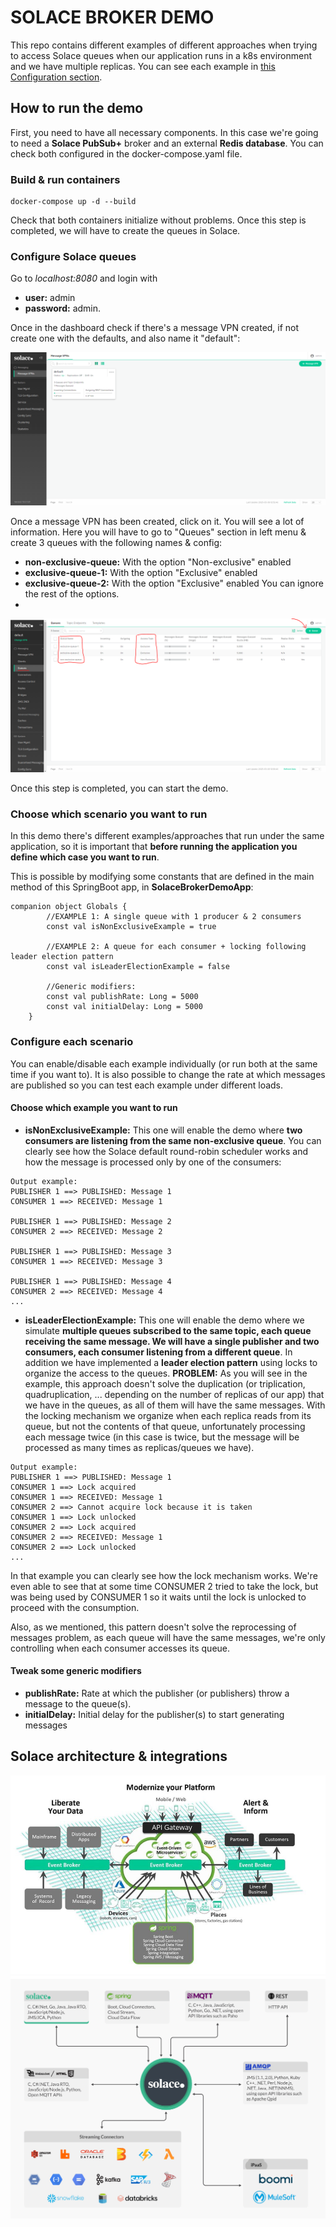 # SOLACE BROKER DEMO

This repo contains different examples of different approaches when trying to access Solace queues when our application runs in a k8s environment and we have multiple replicas. You can see each example in [this Configuration section](#choose-which-example-you-want-to-run).

## How to run the demo
First, you need to have all necessary components. In this case we're going to need a **Solace PubSub+** broker and an external **Redis database**. You can check both configured in the docker-compose.yaml file.

### Build & run containers
```
docker-compose up -d --build
```
Check that both containers initialize without problems. Once this step is completed, we will have to create the queues in Solace.
### Configure Solace queues

Go to _localhost:8080_ and login with 
- **user:** admin
- **password:** admin.

Once in the dashboard check if there's a message VPN created, if not create one with the defaults, and also name it "default":

![img_3.png](img_3.png)

Once a message VPN has been created, click on it. You will see a lot of information. Here you will have to go to "Queues" section in left menu & create 3 queues with the following names & config:
- **non-exclusive-queue:** With the option "Non-exclusive" enabled
- **exclusive-queue-1:** With the option "Exclusive" enabled
- **exclusive-queue-2:** With the option "Exclusive" enabled
You can ignore the rest of the options.
- 
![img_4.png](img_4.png)


Once this step is completed, you can start the demo.
### Choose which scenario you want to run

In this demo there's different examples/approaches that run under the same application, so it is important that **before running the application you define which case you want to run**.

This is possible by modifying some constants that are defined in the main method of this SpringBoot app, in **SolaceBrokerDemoApp**:

```
companion object Globals {
		//EXAMPLE 1: A single queue with 1 producer & 2 consumers
		const val isNonExclusiveExample = true

		//EXAMPLE 2: A queue for each consumer + locking following leader election pattern
		const val isLeaderElectionExample = false

		//Generic modifiers:
		const val publishRate: Long = 5000
		const val initialDelay: Long = 5000
	}
```

### Configure each scenario
You can enable/disable each example individually (or run both at the same time if you want to). It is also possible to change the rate at which messages are published so you can test each example under different loads.

#### Choose which example you want to run
- **isNonExclusiveExample:** This one will enable the demo where **two consumers are listening from the same non-exclusive queue**. You can clearly see how the Solace default round-robin scheduler works and how the message is processed only by one of the consumers:
```
Output example:
PUBLISHER 1 ==> PUBLISHED: Message 1
CONSUMER 1 ==> RECEIVED: Message 1

PUBLISHER 1 ==> PUBLISHED: Message 2
CONSUMER 2 ==> RECEIVED: Message 2

PUBLISHER 1 ==> PUBLISHED: Message 3
CONSUMER 1 ==> RECEIVED: Message 3

PUBLISHER 1 ==> PUBLISHED: Message 4
CONSUMER 2 ==> RECEIVED: Message 4
...
```
- **isLeaderElectionExample:** This one will enable the demo where we simulate **multiple queues subscribed to the same topic, each queue receiving the same message. We will have a single publisher and two consumers, each consumer listening from a different queue**. In addition we have implemented a **leader election pattern** using locks to organize the access to the queues. **PROBLEM:** As you will see in the example, this approach doesn't solve the duplication (or triplication, quadruplication, ... depending on the number of replicas of our app) that we have in the queues, as all of them will have the same messages. With the locking mechanism we organize when each replica reads from its queue, but not the contents of that queue, unfortunately processing each message twice (in this case is twice, but the message will be processed as many times as replicas/queues we have).
```
Output example:
PUBLISHER 1 ==> PUBLISHED: Message 1
CONSUMER 1 ==> Lock acquired
CONSUMER 1 ==> RECEIVED: Message 1
CONSUMER 2 ==> Cannot acquire lock because it is taken
CONSUMER 1 ==> Lock unlocked
CONSUMER 2 ==> Lock acquired
CONSUMER 2 ==> RECEIVED: Message 1
CONSUMER 2 ==> Lock unlocked
...
```
In that example you can clearly see how the lock mechanism works. We're even able to see that at some time CONSUMER 2 tried to take the lock, but was being used by CONSUMER 1 so it waits until the lock is unlocked to proceed with the consumption.

Also, as we mentioned, this pattern doesn't solve the reprocessing of messages problem, as each queue will have the same messages, we're only controlling when each consumer accesses its queue.

#### Tweak some generic modifiers
- **publishRate:** Rate at which the publisher (or publishers) throw a message to the queue(s).
- **initialDelay:** Initial delay for the publisher(s) to start generating messages


## Solace architecture & integrations

![img_1.png](img_1.png)
![img_2.png](img_2.png)
